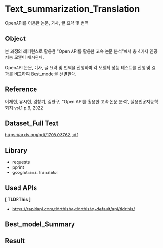 # Text_summarization_Translation

OpenAPI를 이용한 논문, 기사, 글 요약 및 번역

## Object
본 과정의 레퍼런스로 활용한 "Open API를 활용한 고속 논문 분석"에서 총 4가지 인공지능 모델이 제시된다.

OpenAPI 논문, 기사, 글 요약 및 번역을 진행하며 각 모델의 성능 테스트를 진행 및 결과를 비교하여 Best_model을 선별한다.

## Reference

이제현, 유시현, 김창기, 김현구, "Open API를 활용한 고속 논문 분석",
실용인공지능학회지 vol.1 p.9, 2022

## Dataset_Full Text

https://arxiv.org/pdf/1706.03762.pdf

## Library

- requests
- pprint
- googletrans_Translator

## Used APIs

**[ TLDRThis ]**
- https://rapidapi.com/tldrthishq-tldrthishq-default/api/tldrthis/

## Best_model_Summary


## Result

